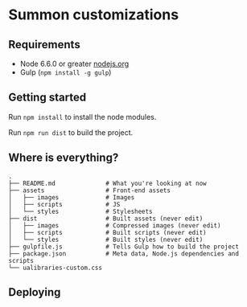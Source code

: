 # Summon customizations

## Requirements
* Node 6.6.0 or greater [nodejs.org](https://nodejs.org/en/)
* Gulp (`npm install -g gulp`)

## Getting started
Run `npm install` to install the node modules.

Run `npm run dist` to build the project.

## Where is everything?

```
.
├── README.md              # What you're looking at now
├── assets                 # Front-end assets
│   ├── images             # Images
│   ├── scripts            # JS
│   └── styles             # Stylesheets
├── dist                   # Built assets (never edit)
│   ├── images             # Compressed images (never edit)
│   ├── scripts            # Built scripts (never edit)
│   └── styles             # Built styles (never edit)
├── gulpfile.js            # Tells Gulp how to build the project
├── package.json           # Meta data, Node.js dependencies and scripts
└── ualibraries-custom.css
```

## Deploying
